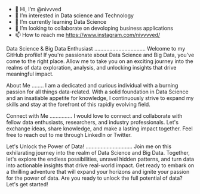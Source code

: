 - 👋 Hi, I’m @nivvved
- 👀 I’m interested in Data science and Technology
- 🌱 I’m currently learning Data Science
- 💞️ I’m looking to collaborate on devoloping business applications
- 📫 How to reach me https://www.instagram.com/nivvvved/


Data Science & Big Data Enthusiast
..................................
Welcome to my GitHub profile! If you're passionate about Data Science and Big Data, you've come to the right place. Allow me to take you on an exciting journey into the realms of data exploration, analysis, and unlocking insights that drive meaningful impact.

About Me
........
I am a dedicated and curious individual with a burning passion for all things data-related. With a solid foundation in Data Science and an insatiable appetite for knowledge, I continuously strive to expand my skills and stay at the forefront of this rapidly evolving field.

Connect with Me
...............
I would love to connect and collaborate with fellow data enthusiasts, researchers, and industry professionals. Let's exchange ideas, share knowledge, and make a lasting impact together. Feel free to reach out to me through LinkedIn or Twitter.

Let's Unlock the Power of Data!
...............................
Join me on this exhilarating journey into the realm of Data Science and Big Data. Together, let's explore the endless possibilities, unravel hidden patterns, and turn data into actionable insights that drive real-world impact. Get ready to embark on a thrilling adventure that will expand your horizons and ignite your passion for the power of data. Are you ready to unlock the full potential of data? Let's get started!
